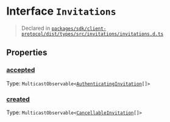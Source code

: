 # Interface `Invitations`
> Declared in [`packages/sdk/client-protocol/dist/types/src/invitations/invitations.d.ts`]()


## Properties
### [accepted]()
Type: <code>MulticastObservable&lt;[AuthenticatingInvitation](/api/@dxos/react-client/classes/AuthenticatingInvitationObservable)[]&gt;</code>



### [created]()
Type: <code>MulticastObservable&lt;[CancellableInvitation](/api/@dxos/react-client/classes/CancellableInvitationObservable)[]&gt;</code>



    